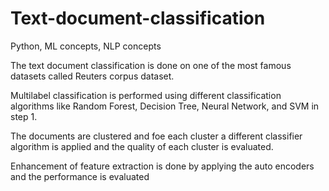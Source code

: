 # Text-document-classification
Python, ML concepts, NLP concepts

The text document classification is done on one of the most famous datasets called Reuters corpus dataset.

Multilabel classification is performed using different classification algorithms like Random Forest, Decision Tree, Neural Network, and SVM in step 1.

The documents are clustered and foe each cluster a different classifier algorithm is applied and the quality of each cluster is evaluated.

Enhancement of feature extraction is done by applying the auto encoders and the performance is evaluated

